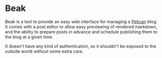# Beak

Beak is a tool to provide an easy web interface for managing a
[Pelican](https://blog.getpelican.com/) blog. It comes with a
post editor to allow easy previewing of rendered markdown, and
the ability to prepare posts in advance and schedule publishing
them to the blog at a given time.

It doesn't have any kind of authentication, so it shouldn't be
exposed to the outside world without some extra care.
